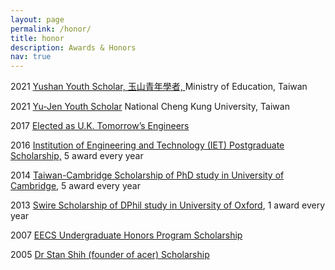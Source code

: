 ```yaml
---
layout: page
permalink: /honor/
title: honor
description: Awards & Honors
nav: true
---
```


2021 <a href="#">Yushan Youth Scholar, 玉山青年學者, </a> Ministry of Education, Taiwan
<p>2021 <a href="#">Yu-Jen Youth Scholar</a> National Cheng Kung University, Taiwan</p>
<p>2017 <a href="#">Elected as U.K. Tomorrow’s Engineers</a></p>
<p>2016 <a href="#">Institution of Engineering and Technology (IET) Postgraduate Scholarship,</a> 5 award every year</p>
<p>2014 <a href="#">Taiwan-Cambridge Scholarship of PhD study in University of Cambridge</a>, 5 award every year</p>
<p>2013 <a href="#">Swire Scholarship of DPhil study in University of Oxford</a>, 1 award every year</p>
<p>2007 <a href="#">EECS Undergraduate Honors Program Scholarship </a></p>
<p>2005 <a href="#">Dr Stan Shih (founder of acer) Scholarship </a>
